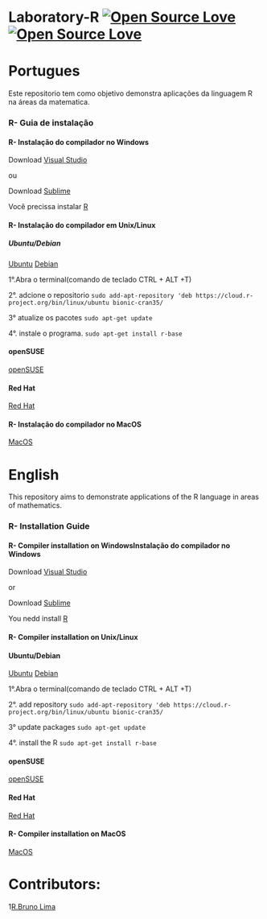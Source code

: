 # Laboratory-R [![Open Source Love](https://badges.frapsoft.com/os/v1/open-source.png?v=103)](https://github.com/ellerbrock/open-source-badges/)[![Open Source Love](https://badges.frapsoft.com/os/v3/open-source.png?v=103)](https://github.com/ellerbrock/open-source-badges/)

# Portugues

Este repositorio tem como objetivo demonstra aplicações da linguagem R na áreas da matematica.

### R- Guia de instalação

#### R- Instalação do compilador no Windows

Download [Visual Studio](https://visualstudio.microsoft.com/vs/)

ou

Download [Sublime](https://www.sublimetext.com/3)

Você precissa instalar [R](https://www.r-project.org/)

#### R- Instalação do compilador em Unix/Linux

##### Ubuntu/Debian
[Ubuntu](https://cloud.r-project.org/bin/linux/ubuntu/README)
[Debian](https://cloud.r-project.org/bin/linux/debian/)

1°.Abra o terminal(comando de teclado CTRL + ALT +T)

2°. adcione o repositorio
```sudo add-apt-repository 'deb https://cloud.r-project.org/bin/linux/ubuntu bionic-cran35/```

3° atualize os pacotes
```sudo apt-get update```

4°. instale o programa.
```sudo apt-get install r-base```

#### openSUSE
[openSUSE](https://cloud.r-project.org/bin/linux/suse/README.html)

#### Red Hat
[Red Hat](https://cloud.r-project.org/bin/linux/redhat/README)

#### R- Instalação do compilador no MacOS

[MacOS](https://cloud.r-project.org/)

# English

This repository aims to demonstrate applications of the R language in areas of mathematics.

### R- Installation Guide

#### R- Compiler installation on WindowsInstalação do compilador no Windows

Download [Visual Studio](https://visualstudio.microsoft.com/vs/)

or

Download [Sublime](https://www.sublimetext.com/3)

You nedd install [R](https://www.r-project.org/)

#### R- Compiler installation on Unix/Linux

#### Ubuntu/Debian
[Ubuntu](https://cloud.r-project.org/bin/linux/ubuntu/README)
[Debian](https://cloud.r-project.org/bin/linux/debian/)

1°.Abra o terminal(comando de teclado CTRL + ALT +T)

2°. add repository
```sudo add-apt-repository 'deb https://cloud.r-project.org/bin/linux/ubuntu bionic-cran35/```

3° update packages
```sudo apt-get update```

4°. install the R
```sudo apt-get install r-base```

#### openSUSE
[openSUSE](https://cloud.r-project.org/bin/linux/suse/README.html)

#### Red Hat
[Red Hat](https://cloud.r-project.org/bin/linux/redhat/README)

#### R- Compiler installation on MacOS

[MacOS](https://cloud.r-project.org/)


# Contributors:
1[R.Bruno Lima](https://github.com/RaulLima2)

